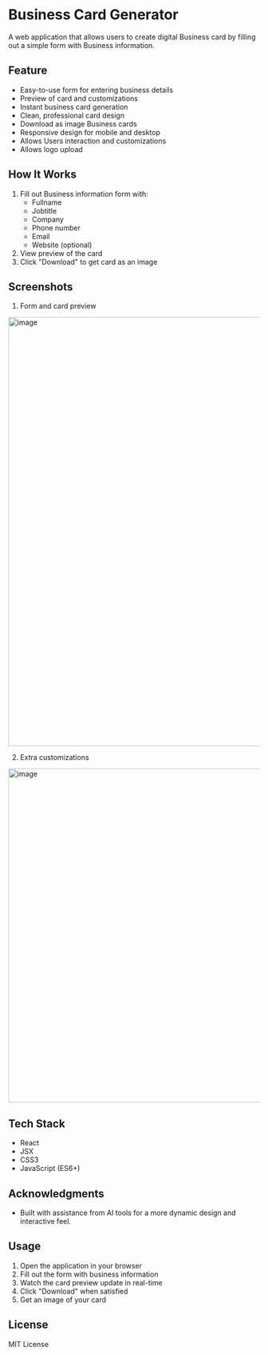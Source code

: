 # Business Card Generator 
A web application that allows users to create digital Business card by filling out a simple form with Business information.

## Feature
- Easy-to-use form for entering business details
- Preview of card and customizations 
- Instant business card generation
- Clean, professional card design
- Download as image Business cards
- Responsive design for mobile and desktop
- Allows Users interaction and customizations
- Allows logo upload

## How It Works
1. Fill out Business information form with:
   - Fullname
   - Jobtitle
   - Company
   - Phone number
   - Email
   - Website (optional)
2. View preview of the card
3. Click "Download" to get card as an image

## Screenshots
1. Form and card preview
<img width="1885" height="858" alt="image" src="https://github.com/user-attachments/assets/b9b00f0f-338c-4059-ae00-753f01c7242b" />

2. Extra customizations
<img width="1486" height="668" alt="image" src="https://github.com/user-attachments/assets/cff7a7e9-ff12-4e78-913e-f31bb2a2f8d1" />

## Tech Stack
- React
- JSX
- CSS3
- JavaScript (ES6+)

## Acknowledgments
- Built with assistance from AI tools for a more dynamic design and interactive feel.

## Usage
1. Open the application in your browser
2. Fill out the form with business information
3. Watch the card preview update in real-time
4. Click "Download" when satisfied
5. Get an image of your card

## License
MIT License
